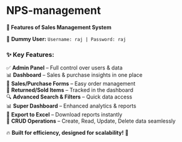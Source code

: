 # NPS-management

**🚀 Features of Sales Management System**  

👤 **Dummy User:** `Username: raj | Password: raj`  

### **✨ Key Features:**  
✅ **Admin Panel** – Full control over users & data  
📊 **Dashboard** – Sales & purchase insights in one place  
🛒 **Sales/Purchase Forms** – Easy order management  
🔄 **Returned/Sold Items** – Tracked in the dashboard  
🔍 **Advanced Search & Filters** – Quick data access  
📊 **Super Dashboard** – Enhanced analytics & reports  
📂 **Export to Excel** – Download reports instantly  
📝 **CRUD Operations** – Create, Read, Update, Delete data seamlessly  

🔥 **Built for efficiency, designed for scalability!** 🚀
